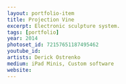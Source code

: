 ```yaml
---
layout: portfolio-item
title: Projection Vine
excerpt: Electronic sculpture system.
tags: [portfolio]
year: 2014
photoset_id: 72157651187495462
youtube_id:
artists: Derick Ostrenko
medium: iPad Minis, Custom software
website:
---
```

